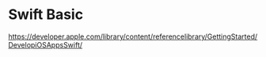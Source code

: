 # Swift Basic

https://developer.apple.com/library/content/referencelibrary/GettingStarted/DevelopiOSAppsSwift/
